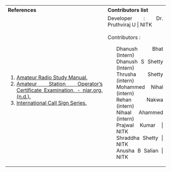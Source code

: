 <table style="text-align: justify;">
<tr style="background-color: transparent;">
  <th>References</th>
    <th>Contributors list</th>
  </tr>
  <tr style="background-color: transparent;">
  <td>
    <ol>
   <li><a href="http://www.niar.org/downloads/ham-downloads/Study-Manual.pdf">Amateur Radio Study Manual.</a></li>
  <li><a href="https://niar.org/downloads/Study-Manual-General-Grade-22.pdf">Amateur Station Operator’s Certificate Examination, - niar.org. (n.d.).</a></li>
    <li><a href="https://www.arrl.org/international-call-sign-series">International Call Sign Series.</a></li>
      <ol>
   </td>
    <td>Developer : Dr. Pruthviraj U | NITK</br></br>
    Contributors :
    <ul style="list-style-type: none;">
      <li>Dhanush Bhat (Intern) </li>
      <li>Dhanush S Shetty (Intern) </li>
      <li>Thrusha Shetty (intern)</li>
      <li>Mohammed Nihal (intern)</li>
      <li>Rehan Nakwa (intern)</li>
      <li>Nihaal Ahammed (intern)</li>
      <li>Prajwal Kumar | NITK</li>
      <li>Shraddha Shetty | NITK</li>
      <li>Anusha B Salian | NITK</li>
    </ul></td>
  </tr>
</table>
